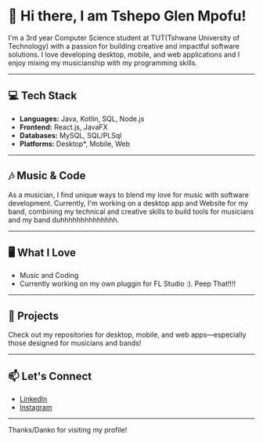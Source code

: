 # 👋 Hi there, I am Tshepo Glen Mpofu!

I'm a 3rd year Computer Science student at TUT(Tshwane University of Technology) with a passion for building creative and impactful software solutions. I love developing desktop, mobile, and web applications and I enjoy mixing my musicianship with my programming skills.

---

## 💻 Tech Stack

- **Languages:** Java, Kotlin, SQL, Node.js
- **Frontend:** React.js, JavaFX
- **Databases:** MySQL, SQL/PLSql
- **Platforms:** Desktop*, Mobile, Web

---

## 🎶 Music & Code

As a musician, I find unique ways to blend my love for music with software development. Currently, I'm working on a desktop app and Website for my band, combining my technical and creative skills to build tools for musicians and my band duhhhhhhhhhhhhhh.

---

## 🖥️ What I Love

- Music and Coding
- Currently working on my own pluggin for FL Studio :). Peep That!!!!

---

## 🚀 Projects

Check out my repositories for desktop, mobile, and web apps—especially those designed for musicians and bands!

---

## 📫 Let's Connect
- [LinkedIn](https://www.linkedin.com/in/tshepo-mpofu-6b37a3237/)
- [Instagram](https://www.instagram.com/i.am.mgt/)
---

Thanks/Danko for visiting my profile!
